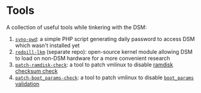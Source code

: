 # Tools

A collection of useful tools while tinkering with the DSM:

1. [`syno-pwd`](syno-pwd.php): a simple PHP script generating daily password to access DSM which wasn't installed yet
2. [`redpill-lkm`](https://github.com/RedPill-TTG/redpill-lkm) (separate repo): open-source kernel module allowing DSM
   to load on non-DSM hardware for a more convenient research
3. [`patch-ramdisk-check`](patch-ramdisk-check.php): a tool to patch vmlinux to disable [ramdisk checksum check](../quirks/ramdisk-checksum.md)
4. [`patch-boot_params-check`](patch-boot_params-check.php): a tool to patch vmlinux to disable [`boot_params` validation](../quirks/boot_params-validation.md)
